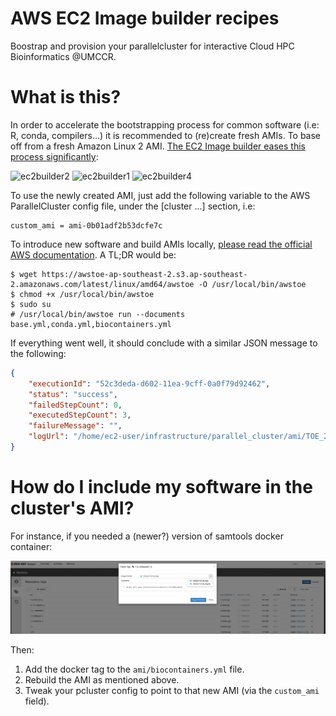 # AWS EC2 Image builder recipes

Boostrap and provision your parallelcluster for interactive Cloud HPC Bioinformatics @UMCCR.

# What is this?

In order to accelerate the bootstrapping process for common software (i.e: R, conda, compilers...) it is recommended to (re)create fresh AMIs. To base off from a fresh Amazon Linux 2 AMI. [The EC2 Image builder eases this process significantly](https://aws.amazon.com/image-builder/):

![ec2builder2](img/build_bioinfo_component.png)
![ec2builder1](img/bioinformatics_component.png)
![ec2builder4](img/several_components.png)

To use the newly created AMI, just add the following variable to the AWS ParallelCluster config file, under the [cluster ...] section, i.e:

```
custom_ami = ami-0b01adf2b53dcfe7c
```

To introduce new software and build AMIs locally, [please read the official AWS documentation](https://docs.aws.amazon.com/imagebuilder/latest/userguide/image-builder-component-manager-local.html). A TL;DR would be:

```shell
$ wget https://awstoe-ap-southeast-2.s3.ap-southeast-2.amazonaws.com/latest/linux/amd64/awstoe -O /usr/local/bin/awstoe
$ chmod +x /usr/local/bin/awstoe
$ sudo su
# /usr/local/bin/awstoe run --documents base.yml,conda.yml,biocontainers.yml
```

If everything went well, it should conclude with a similar JSON message to the following:

```json
{
    "executionId": "52c3deda-d602-11ea-9cff-0a0f79d92462",
    "status": "success",
    "failedStepCount": 0,
    "executedStepCount": 3,
    "failureMessage": "",
    "logUrl": "/home/ec2-user/infrastructure/parallel_cluster/ami/TOE_2020-08-04_03-26-45_UTC-0_52c3deda-d602-11ea-9cff-0a0f79d92462"
}
```

# How do I include my software in the cluster's AMI?

For instance, if you needed a (newer?) version of samtools docker container:

![quay container search](../img/quayio_container.png)

Then:

 1. Add the docker tag to the `ami/biocontainers.yml` file.
 2. Rebuild the AMI as mentioned above.
 3. Tweak your pcluster config to point to that new AMI (via the `custom_ami` field).